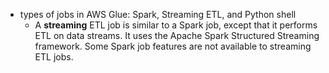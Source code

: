 - types of jobs in AWS Glue: Spark, Streaming ETL, and Python shell
	- A **streaming** ETL job is similar to a Spark job, except that it performs ETL on data streams. It uses the Apache Spark Structured Streaming framework. Some Spark job features are not available to streaming ETL jobs.
